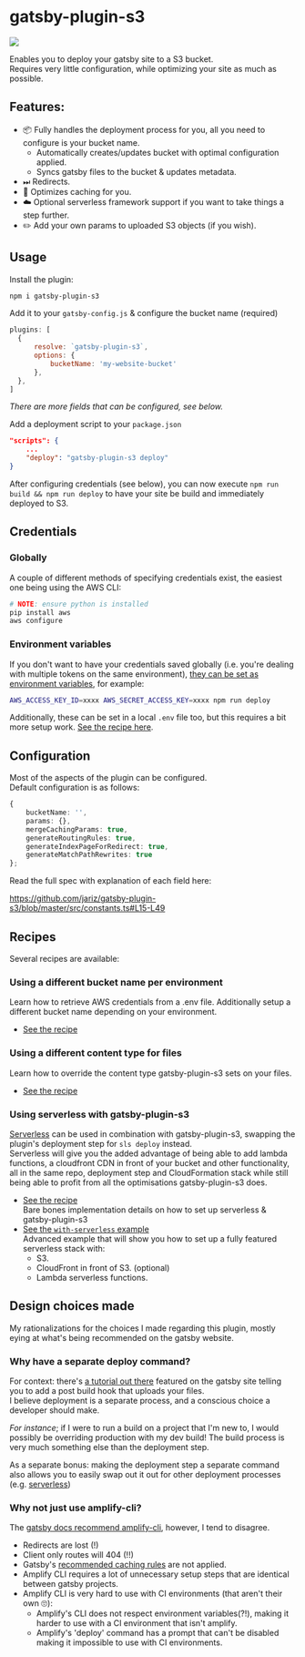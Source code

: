 # gatsby-plugin-s3

![](https://jari.lol/KCB4gNo4Xg.gif)  

Enables you to deploy your gatsby site to a S3 bucket.  
Requires very little configuration, while optimizing your site as much as possible.

## Features:

- 📦 Fully handles the deployment process for you, all you need to configure is your bucket name.
    - Automatically creates/updates bucket with optimal configuration applied.
    - Syncs gatsby files to the bucket & updates metadata.
- ⏭ Redirects.
- 💾 Optimizes caching for you.
- ☁️ Optional serverless framework support if you want to take things a step further.
- ✏️ Add your own params to uploaded S3 objects (if you wish).

## Usage

Install the plugin:
```bash
npm i gatsby-plugin-s3
```

Add it to your `gatsby-config.js` & configure the bucket name (required)
```js
plugins: [
  {
      resolve: `gatsby-plugin-s3`,
      options: {
          bucketName: 'my-website-bucket'
      },
  },
]
```
_There are more fields that can be configured, see below._

Add a deployment script to your `package.json`
```json
"scripts": {
    ...
    "deploy": "gatsby-plugin-s3 deploy"
}
```

After configuring credentials (see below), you can now execute `npm run build && npm run deploy` to have your site be build and immediately deployed to S3.

## Credentials

### Globally

A couple of different methods of specifying credentials exist, the easiest one being using the AWS CLI:

```bash
# NOTE: ensure python is installed
pip install aws
aws configure
```

### Environment variables
If you don't want to have your credentials saved globally (i.e. you're dealing with multiple tokens on the same environment), [they can be set as environment variables](https://docs.aws.amazon.com/sdk-for-javascript/v2/developer-guide/loading-node-credentials-environment.html), for example:

```bash
AWS_ACCESS_KEY_ID=xxxx AWS_SECRET_ACCESS_KEY=xxxx npm run deploy
```

Additionally, these can be set in a local `.env` file too, but this requires a bit more setup work. [See the recipe here](recipes/with-dotenv.md).

## Configuration
Most of the aspects of the plugin can be configured.  
Default configuration is as follows:  

```typescript
{
    bucketName: '',
    params: {},
    mergeCachingParams: true,
    generateRoutingRules: true,
    generateIndexPageForRedirect: true,
    generateMatchPathRewrites: true
};
```

Read the full spec with explanation of each field here:  

https://github.com/jariz/gatsby-plugin-s3/blob/master/src/constants.ts#L15-L49

## Recipes

Several recipes are available:

### Using a different bucket name per environment

Learn how to retrieve AWS credentials from a .env file.
Additionally setup a different bucket name depending on your environment.

- [See the recipe](recipes/with-dotenv.md)

### Using a different content type for files

Learn how to override the content type gatsby-plugin-s3 sets on your files.

- [See the recipe](recipes/custom-content-type.md) 

### Using serverless with gatsby-plugin-s3

[Serverless](https://serverless.com) can be used in combination with gatsby-plugin-s3, swapping the plugin's deployment step for `sls deploy` instead.  
Serverless will give you the added advantage of being able to add lambda functions, a cloudfront CDN in front of your bucket and other functionality, all in the same repo, deployment step and CloudFormation stack while still being able to profit from all the optimisations gatsby-plugin-s3 does.

- [See the recipe](recipes/with-serverless.md)  
Bare bones implementation details on how to set up serverless & gatsby-plugin-s3
- [See the `with-serverless` example](examples/with-serverless)  
Advanced example that will show you how to set up a fully featured serverless stack with:  
    - S3.
    - CloudFront in front of S3. (optional)
    - Lambda serverless functions.

## Design choices made
My rationalizations for the choices I made regarding this plugin, mostly eying at what's being recommended on the gatsby website.

### Why have a separate deploy command?
For context: there's [a tutorial out there](http://lofi.fi/deploying-gatsbyjs-to-amazon-aws/) featured on the gatsby site telling you to add a post build hook that uploads your files.  
I believe deployment is a separate process, and a conscious choice a developer should make.  

_For instance_; if I were to run a build on a project that I'm new to, I would possibly be overriding production with my dev build!
The build process is very much something else than the deployment step.

As a separate bonus: making the deployment step a separate command also allows you to easily swap out it out for other deployment processes (e.g. [serverless](examples/with-serverless))

### Why not just use amplify-cli?

The [gatsby docs recommend amplify-cli](https://www.gatsbyjs.org/docs/deploying-to-s3-cloudfront#getting-started-aws-amplify), however, I tend to disagree.

- Redirects are lost (!)
- Client only routes will 404 (!!)
- Gatsby's [recommended caching rules](https://www.gatsbyjs.org/docs/caching/#caching) are not applied.
- Amplify CLI requires a lot of unnecessary setup steps that are identical between gatsby projects.
- Amplify CLI is very hard to use with CI environments (that aren't their own 🙄):
    - Amplify's CLI does not respect environment variables(?!), making it harder to use with a CI environment that isn't amplify.
    - Amplify's 'deploy' command has a prompt that can't be disabled making it impossible to use with CI environments.
